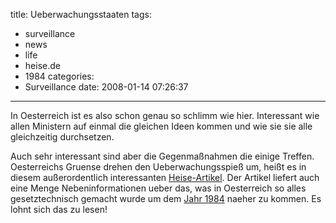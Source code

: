 title: Ueberwachungsstaaten
tags:
  - surveillance
  - news
  - life
  - heise.de
  - 1984
categories:
  - Surveillance
date: 2008-01-14 07:26:37
---

In Oesterreich ist es also schon genau so schlimm wie hier. Interessant wie allen Ministern auf einmal die gleichen Ideen kommen und wie sie sie alle gleichzeitig durchsetzen.

Auch sehr interessant sind aber die Gegenmaßnahmen die einige Treffen. Oesterreichs Gruense drehen den Ueberwachungsspieß um, heißt es in diesem außerordentlich interessanten [Heise-Artikel](http://www.heise.de/newsticker/meldung/101715 "Österreichs Grüne drehen den Überwachungs-Spieß um :: Heise.de"). Der Artikel liefert auch eine Menge Nebeninformationen ueber das, was in Oesterreich so alles gesetztechnisch gemacht wurde um dem [Jahr 1984](http://en.wikipedia.org/wiki/Nineteen_Eighty-Four "wikipedia") naeher zu kommen. Es lohnt sich das zu lesen!

